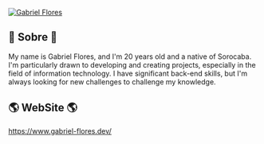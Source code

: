 <!--
**GabrielFlores8227/GabrielFlores8227** is a ✨ _special_ ✨ repository because its `README.md` (this file) appears on your GitHub profile.

Here are some ideas to get you started:

- 🔭 I’m currently working on ...
- 🌱 I’m currently learning ...
- 👯 I’m looking to collaborate on ...
- 🤔 I’m looking for help with ...
- 💬 Ask me about ...
- 📫 How to reach me: ...
- 😄 Pronouns: ...
- ⚡ Fun fact: ...
-->
[![Gabriel Flores](https://raw.githubusercontent.com/GabrielFlores8227/my-portfolio/main/assets/images/banner/banner.png)](https://www.gabriel-flores.dev/)

## 🚀 Sobre 🚀

My name is Gabriel Flores, and I'm 20 years old and a native of Sorocaba. I'm particularly drawn to developing and creating projects, especially in the field of information technology. I have significant back-end skills, but I'm always looking for new challenges to challenge my knowledge.

## 🌎 WebSite 🌎

https://www.gabriel-flores.dev/
